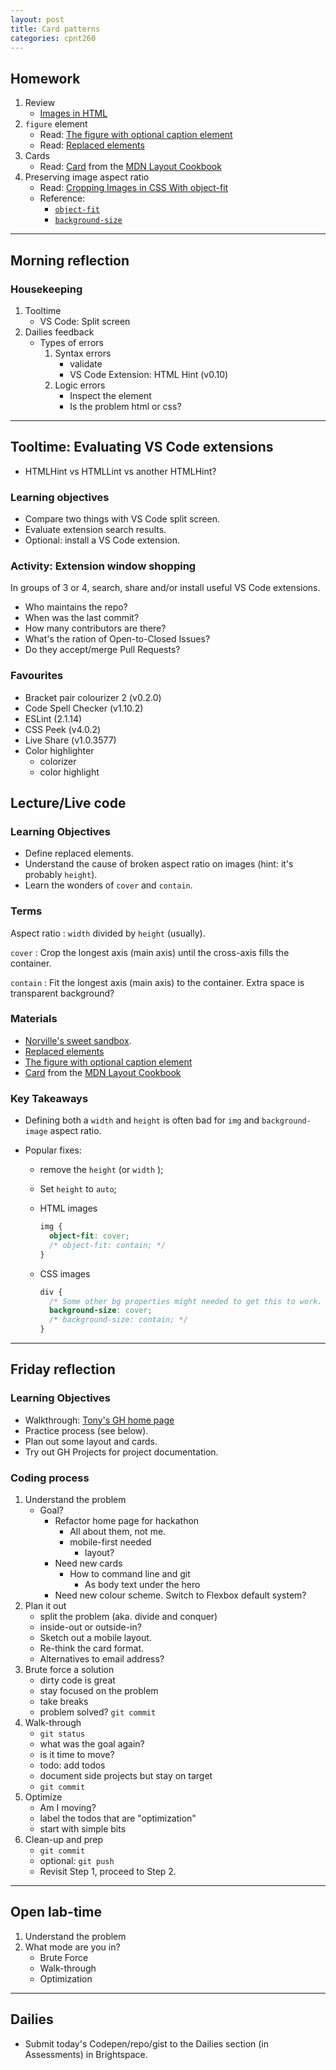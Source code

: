 ```yaml
---
layout: post
title: Card patterns
categories: cpnt260
---
```


## Homework

1. Review
   - [Images in HTML](https://developer.mozilla.org/en-US/docs/Learn/HTML/Multimedia_and_embedding/Images_in_HTML)
2. `figure` element
   - Read: [The figure with optional caption element](https://developer.mozilla.org/en-US/docs/Web/HTML/Element/figure)
   - Read: [Replaced elements](https://developer.mozilla.org/en-US/docs/Web/CSS/Replaced_element)
3. Cards
   - Read: [Card](https://developer.mozilla.org/en-US/docs/Web/CSS/Layout_cookbook/Card) from the [MDN Layout Cookbook](https://developer.mozilla.org/en-US/docs/Web/CSS/Layout_cookbook)
4. Preserving image aspect ratio
   - Read: [Cropping Images in CSS With object-fit](https://www.digitalocean.com/community/tutorials/css-cropping-images-object-fit)
   - Reference:
     - [`object-fit`](https://developer.mozilla.org/en-US/docs/Web/CSS/object-fit)
     - [`background-size`](https://developer.mozilla.org/en-US/docs/Web/CSS/background-size)

---

## Morning reflection

### Housekeeping

1. Tooltime
   - VS Code: Split screen
2. Dailies feedback
   - Types of errors
     1. Syntax errors
        - validate
        - VS Code Extension: HTML Hint (v0.10)
     2. Logic errors
        - Inspect the element
        - Is the problem html or css?

---

## Tooltime: Evaluating VS Code extensions

- HTMLHint vs HTMLLint vs another HTMLHint?

### Learning objectives

- Compare two things with VS Code split screen.
- Evaluate extension search results.
- Optional: install a VS Code extension.

### Activity: Extension window shopping

In groups of 3 or 4, search, share and/or install useful VS Code extensions.

- Who maintains the repo?
- When was the last commit?
- How many contributors are there?
- What's the ration of Open-to-Closed Issues?
- Do they accept/merge Pull Requests?

### Favourites

- Bracket pair colourizer 2 (v0.2.0)
- Code Spell Checker (v1.10.2)
- ESLint (2.1.14)
- CSS Peek (v4.0.2)
- Live Share (v1.0.3577)
- Color highlighter
  - colorizer
  - color highlight

## Lecture/Live code

### Learning Objectives

- Define replaced elements.
- Understand the cause of broken aspect ratio on images (hint: it's probably `height`).
- Learn the wonders of `cover` and `contain`.

### Terms

Aspect ratio
: `width` divided by `height` (usually).

`cover`
: Crop the longest axis (main axis) until the cross-axis fills the container.

`contain`
: Fit the longest axis (main axis) to the container. Extra space is transparent background?

### Materials

- [Norville's sweet sandbox](https://nozky.github.io/playground/).
- [Replaced elements](https://developer.mozilla.org/en-US/docs/Web/CSS/Replaced_element)
- [The figure with optional caption element](https://developer.mozilla.org/en-US/docs/Web/HTML/Element/figure)
- [Card](https://developer.mozilla.org/en-US/docs/Web/CSS/Layout_cookbook/Card) from the [MDN Layout Cookbook](https://developer.mozilla.org/en-US/docs/Web/CSS/Layout_cookbook)

### Key Takeaways

- Defining both a `width` and `height` is often bad for `img` and `background-image` aspect ratio.
- Popular fixes:

  - remove the `height` (or `width` );
  - Set `height` to `auto`;
  - HTML images

    ```css
    img {
      object-fit: cover;
      /* object-fit: contain; */
    }
    ```

  - CSS images

    ```css
    div {
      /* Some other bg properties might needed to get this to work. */
      background-size: cover;
      /* background-size: contain; */
    }
    ```

---

## Friday reflection

### Learning Objectives

- Walkthrough: [Tony's GH home page](https://acidtone.github.io/)
- Practice process (see below).
- Plan out some layout and cards.
- Try out GH Projects for project documentation.

### Coding process

1. Understand the problem
   - Goal?
     - Refactor home page for hackathon
       - All about them, not me.
       - mobile-first needed
         - layout?
     - Need new cards
       - How to command line and git
         - As body text under the hero
     - Need new colour scheme. Switch to Flexbox default system?
2. Plan it out
   - split the problem (aka. divide and conquer)
   - inside-out or outside-in?
   - Sketch out a mobile layout.
   - Re-think the card format.
   - Alternatives to email address?
3. Brute force a solution
   - dirty code is great
   - stay focused on the problem
   - take breaks
   - problem solved? `git commit`
4. Walk-through
   - `git status`
   - what was the goal again?
   - is it time to move?
   - todo: add todos
   - document side projects but stay on target
   - `git commit`
5. Optimize
   - Am I moving?
   - label the todos that are "optimization"
   - start with simple bits
6. Clean-up and prep
   - `git commit`
   - optional: `git push`
   - Revisit Step 1, proceed to Step 2.

---

## Open lab-time

1. Understand the problem
2. What mode are you in?
   - Brute Force
   - Walk-through
   - Optimization

---

## Dailies

- Submit today's Codepen/repo/gist to the Dailies section (in Assessments) in Brightspace.
